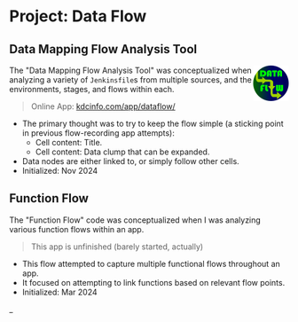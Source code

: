# Project: Data Flow

## Data Mapping Flow Analysis Tool

<img src="./data_clump_flow_app/images/icon128.png" align="right" width="64" height="64">

The "Data Mapping Flow Analysis Tool" was conceptualized when analyzing a variety of `Jenkinsfile`s from multiple sources, and the environments, stages, and flows within each.

> Online App: [kdcinfo.com/app/dataflow/](https://kdcinfo.com/app/dataflow/)

- The primary thought was to try to keep the flow simple (a sticking point in previous flow-recording app attempts):
  - Cell content: Title.
  - Cell content: Data clump that can be expanded.
- Data nodes are either linked to, or simply follow other cells.
- Initialized: Nov 2024

## Function Flow

The "Function Flow" code was conceptualized when I was analyzing various function flows within an app.

> This app is unfinished (barely started, actually)

- This flow attempted to capture multiple functional flows throughout an app.
- It focused on attempting to link functions based on relevant flow points.
- Initialized: Mar 2024

_
